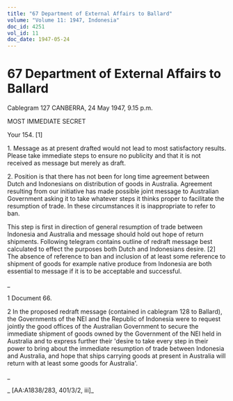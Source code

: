 ```yaml
---
title: "67 Department of External Affairs to Ballard"
volume: "Volume 11: 1947, Indonesia"
doc_id: 4251
vol_id: 11
doc_date: 1947-05-24
---
```


# 67 Department of External Affairs to Ballard

Cablegram 127 CANBERRA, 24 May 1947, 9.15 p.m.

MOST IMMEDIATE SECRET

Your 154. [1]

1\. Message as at present drafted would not lead to most satisfactory results. Please take immediate steps to ensure no publicity and that it is not received as message but merely as draft.

2\. Position is that there has not been for long time agreement between Dutch and Indonesians on distribution of goods in Australia. Agreement resulting from our initiative has made possible joint message to Australian Government asking it to take whatever steps it thinks proper to facilitate the resumption of trade. In these circumstances it is inappropriate to refer to ban.

This step is first in direction of general resumption of trade between Indonesia and Australia and message should hold out hope of return shipments. Following telegram contains outline of redraft message best calculated to effect the purposes both Dutch and Indonesians desire. [2] The absence of reference to ban and inclusion of at least some reference to shipment of goods for example native produce from Indonesia are both essential to message if it is to be acceptable and successful.

_

1 Document 66.

2 In the proposed redraft message (contained in cablegram 128 to Ballard), the Governments of the NEI and the Republic of Indonesia were to request jointly the good offices of the Australian Government to secure the immediate shipment of goods owned by the Government of the NEI held in Australia and to express further their 'desire to take every step in their power to bring about the immediate resumption of trade between Indonesia and Australia, and hope that ships carrying goods at present in Australia will return with at least some goods for Australia'.

_

_ [AA:A1838/283, 401/3/2, iii]_

